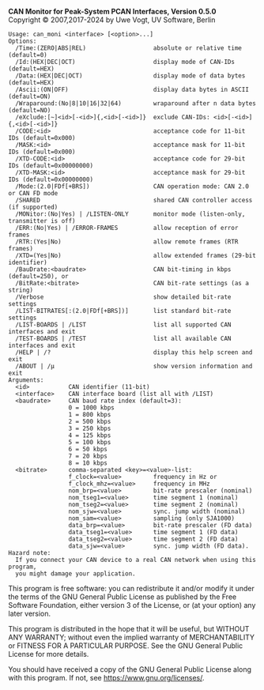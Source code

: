 __CAN Monitor for Peak-System PCAN Interfaces, Version 0.5.0__ \
Copyright &copy; 2007,2017-2024 by Uwe Vogt, UV Software, Berlin

```
Usage: can_moni <interface> [<option>...]
Options:
  /Time:(ZERO|ABS|REL)                   absolute or relative time (default=0)
  /Id:(HEX|DEC|OCT)                      display mode of CAN-IDs (default=HEX)
  /Data:(HEX|DEC|OCT)                    display mode of data bytes (default=HEX)
  /Ascii:(ON|OFF)                        display data bytes in ASCII (default=ON)
  /Wraparound:(No|8|10|16|32|64)         wraparound after n data bytes (default=NO)
  /eXclude:[~]<id>[-<id>]{,<id>[-<id>]}  exclude CAN-IDs: <id>[-<id>]{,<id>[-<id>]}
  /CODE:<id>                             acceptance code for 11-bit IDs (default=0x000)
  /MASK:<id>                             acceptance mask for 11-bit IDs (default=0x000)
  /XTD-CODE:<id>                         acceptance code for 29-bit IDs (default=0x00000000)
  /XTD-MASK:<id>                         acceptance mask for 29-bit IDs (default=0x00000000)
  /Mode:(2.0|FDf[+BRS])                  CAN operation mode: CAN 2.0 or CAN FD mode
  /SHARED                                shared CAN controller access (if supported)
  /MONitor:(No|Yes) | /LISTEN-ONLY       monitor mode (listen-only, transmitter is off)
  /ERR:(No|Yes) | /ERROR-FRAMES          allow reception of error frames
  /RTR:(Yes|No)                          allow remote frames (RTR frames)
  /XTD=(Yes|No)                          allow extended frames (29-bit identifier)
  /BauDrate:<baudrate>                   CAN bit-timing in kbps (default=250), or
  /BitRate:<bitrate>                     CAN bit-rate settings (as a string)
  /Verbose                               show detailed bit-rate settings
  /LIST-BITRATES[:(2.0|FDf[+BRS])]       list standard bit-rate settings
  /LIST-BOARDS | /LIST                   list all supported CAN interfaces and exit
  /TEST-BOARDS | /TEST                   list all available CAN interfaces and exit
  /HELP | /?                             display this help screen and exit
  /ABOUT | /µ                            show version information and exit
Arguments:
  <id>           CAN identifier (11-bit)
  <interface>    CAN interface board (list all with /LIST)
  <baudrate>     CAN baud rate index (default=3):
                 0 = 1000 kbps
                 1 = 800 kbps
                 2 = 500 kbps
                 3 = 250 kbps
                 4 = 125 kbps
                 5 = 100 kbps
                 6 = 50 kbps
                 7 = 20 kbps
                 8 = 10 kbps
  <bitrate>      comma-separated <key>=<value>-list:
                 f_clock=<value>         frequency in Hz or
                 f_clock_mhz=<value>     frequency in MHz
                 nom_brp=<value>         bit-rate prescaler (nominal)
                 nom_tseg1=<value>       time segment 1 (nominal)
                 nom_tseg2=<value>       time segment 2 (nominal)
                 nom_sjw=<value>         sync. jump width (nominal)
                 nom_sam=<value>         sampling (only SJA1000)
                 data_brp=<value>        bit-rate prescaler (FD data)
                 data_tseg1=<value>      time segment 1 (FD data)
                 data_tseg2=<value>      time segment 2 (FD data)
                 data_sjw=<value>        sync. jump width (FD data).
Hazard note:
  If you connect your CAN device to a real CAN network when using this program,
  you might damage your application.
```

This program is free software: you can redistribute it and/or modify
it under the terms of the GNU General Public License as published by
the Free Software Foundation, either version 3 of the License, or
(at your option) any later version.

This program is distributed in the hope that it will be useful,
but WITHOUT ANY WARRANTY; without even the implied warranty of
MERCHANTABILITY or FITNESS FOR A PARTICULAR PURPOSE.  See the
GNU General Public License for more details.

You should have received a copy of the GNU General Public License
along with this program.  If not, see <https://www.gnu.org/licenses/>.
